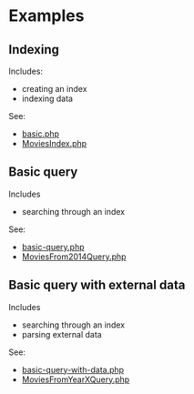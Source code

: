 # Examples

## Indexing

Includes:

* creating an index
* indexing data

See:

* [basic.php](basic.php)
* [MoviesIndex.php](Indexes/MoviesIndex.php)

## Basic query

Includes

* searching through an index

See:

* [basic-query.php](basic-query.php)
* [MoviesFrom2014Query.php](Queries/MoviesFrom2014Query.php)

## Basic query with external data

Includes

* searching through an index
* parsing external data

See:

* [basic-query-with-data.php](basic-query-with-data.php)
* [MoviesFromYearXQuery.php](Queries/MoviesFromYearXQuery.php)
